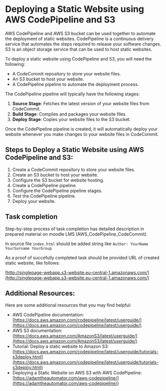 # Deploying a Static Website using AWS CodePipeline and S3

AWS CodePipeline and AWS S3 bucket can be used together to automate the deployment of static websites. CodePipeline is a continuous delivery service that automates the steps required to release your software changes. S3 is an object storage service that can be used to host static websites.

To deploy a static website using CodePipeline and S3, you will need the following:

- A CodeCommit repository to store your website files.
- An S3 bucket to host your website.
- A CodePipeline pipeline to automate the deployment process.

The CodePipeline pipeline will typically have the following stages:

1. **Source Stage**: Fetches the latest version of your website files from CodeCommit.
2. **Build Stage**: Compiles and packages your website files.
3. **Deploy Stage**: Copies your website files to the S3 bucket.

Once the CodePipeline pipeline is created, it will automatically deploy your website whenever you make changes to your website files in CodeCommit.

## Steps to Deploy a Static Website using AWS CodePipeline and S3:

1. Create a CodeCommit repository to store your website files.
2. Create an S3 bucket to host your website.
3. Configure the S3 bucket for website hosting.
4. Create a CodePipeline pipeline.
5. Configure the CodePipeline pipeline stages.
6. Test the CodePipeline pipeline.
7. Deploy your website.

## Task completion

Step-by-step process of task completion has detailed description in prepared material on moodle LMS (AWS_CodePipeline_CodeCommit).

In source file `index.html` should be added string like `Author: YourName YourSurname YourGroup`

As a proof of succefully completed task should be provided URL of created static website, like follows:<br> 

[http://singlepage-webapp.s3-website.eu-central-1.amazonaws.com/](http://singlepage-webapp.s3-website.eu-central-1.amazonaws.com/)

## Additional Resources:

Here are some additional resources that you may find helpful:

- AWS CodePipeline documentation: [https://docs.aws.amazon.com/codepipeline/latest/userguide/](https://docs.aws.amazon.com/codepipeline/latest/userguide/)
- AWS S3 documentation: [https://docs.aws.amazon.com/AmazonS3/latest/userguide/](https://docs.aws.amazon.com/AmazonS3/latest/userguide/)
- Tutorial: Deploy a static website to Amazon S3: [https://docs.aws.amazon.com/codepipeline/latest/userguide/tutorials-s3deploy.html](https://docs.aws.amazon.com/codepipeline/latest/userguide/tutorials-s3deploy.html)
- Deploying a Static Website on AWS S3 with AWS CodePipeline: [https://adamtheautomator.com/aws-codepipeline/](https://adamtheautomator.com/aws-codepipeline/)

